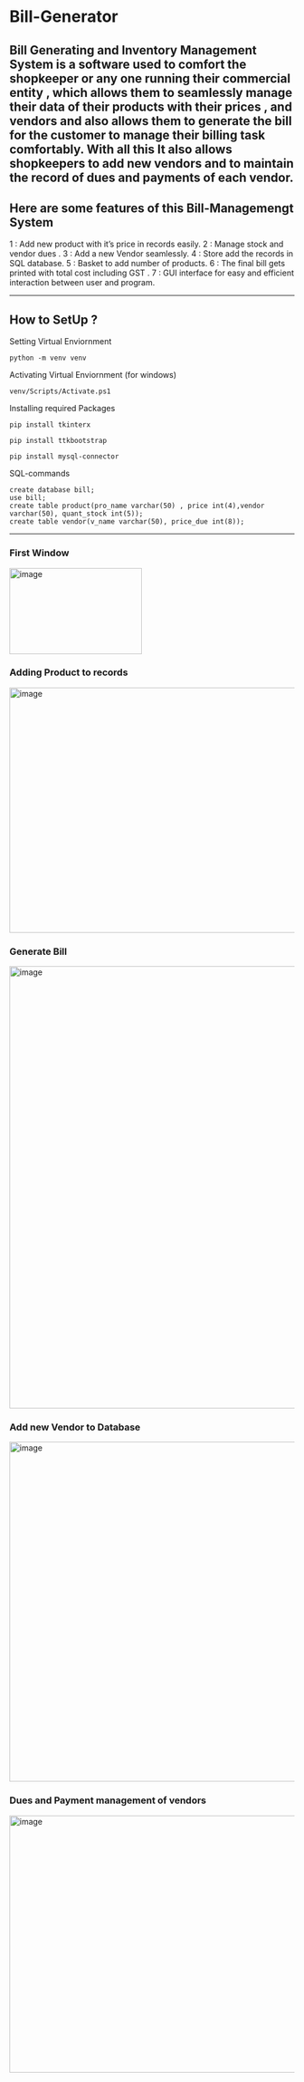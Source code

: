 # Bill-Generator

Bill Generating and Inventory Management System is a software used
to comfort the shopkeeper or any one running their commercial entity ,
which allows them to seamlessly manage their data of their products
with their prices , and vendors and also allows them to generate the bill
for the customer to manage their billing task comfortably. With all this
It also allows shopkeepers to add new vendors and to maintain the
record of dues and payments of each vendor.
---
## Here are some features of this Bill-Managemengt System 
1 : Add new product with it’s price in records easily.
2 : Manage stock and vendor dues .
3 : Add a new Vendor seamlessly.
4 : Store add the records in SQL database.
5 : Basket to add number of products.
6 : The final bill gets printed with total cost including GST .
7 : GUI interface for easy and efficient interaction between user and program.

---
## How to SetUp ?
Setting Virtual Enviornment
``` 
python -m venv venv
```
Activating Virtual Enviornment (for windows)

```
venv/Scripts/Activate.ps1
```
Installing required Packages
```
pip install tkinterx
```
```
pip install ttkbootstrap
```
```
pip install mysql-connector
```
SQL-commands
```
create database bill;
use bill;
create table product(pro_name varchar(50) , price int(4),vendor varchar(50), quant_stock int(5));
create table vendor(v_name varchar(50), price_due int(8));
```
---
### First Window
<img width="234" height="152" alt="image" src="https://github.com/user-attachments/assets/fcf2551f-50ee-400c-9cbb-248b8fd06c88" />

### Adding Product to records
<img width="738" height="433" alt="image" src="https://github.com/user-attachments/assets/5bfcc84e-9179-4689-96cc-58be3ea23167" />

### Generate Bill
<img width="1192" height="781" alt="image" src="https://github.com/user-attachments/assets/1c8729a9-a756-4101-9b24-c9efc76d2c19" />


### Add new Vendor to Database
<img width="775" height="600" alt="image" src="https://github.com/user-attachments/assets/bdf0799e-2b33-45de-8de4-b2c6b32b2bb0" />

### Dues and Payment management of vendors 
<img width="590" height="454" alt="image" src="https://github.com/user-attachments/assets/5a62a611-79ac-4309-8162-fbf5c01e9df3" />




